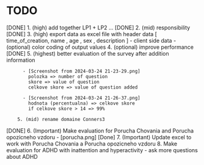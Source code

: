 # TODO

[DONE]  1. (high) add together LP1 + LP2 ...
[DONE]  2. (mid) responsibility
[DONE]  3. (high) export data as excel file with header data [ time_of_creation, name , age , sex , description ]
          - client side data
          - (optional) color coding of output values
        4. (optional) improve performance
[DONE]  5. (highest) better evaluation of the survey after addition information

          - [Screenshot from 2024-03-24 21-23-29.png]
            polozka => number of question
            skore => value of question
            celkove skore => value of question added

          - [Screenshot from 2024-03-24 21-26-37.png]
            hodnota (percentualna) => celkove skore
            if celkove skore > 14 => 99%

        5. (mid) rename domaine Conners3
[DONE]  6. (Important) Make evaluation for Porucha Chovania and Porucha opozicneho vzdoru
          - [porucha.png]
[Done]  7. (Important) Update excel to work with Porucha Chovania a Porucha opozicneho vzdoru
        8. Make evaluation for ADHD with inattention and hyperactivity
          - ask more questions about ADHD